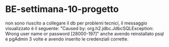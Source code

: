# BE-settimana-10-progetto
non sono riuscito a collegare il db per problemi tecnici, il messaggio visualizzato è il seguente:
"Caused by: org.h2.jdbc.JdbcSQLException: Wrong user name or password [28000-197]"
anche avendo reinstallato psql e pgAdmin 3 volte e avendo inserito le credenziali corrette.
	
